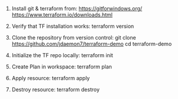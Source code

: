 1. Install git & terraform from:
https://gitforwindows.org/
https://www.terraform.io/downloads.html

2. Verify that TF installation works:
terraform version

3. Clone the repository from version control:
git clone https://github.com/jdaemon7/terraform-demo
cd terraform-demo

5. Initialize the TF repo locally:
terraform init

6. Create Plan in workspace:
terraform plan

7. Apply resource:
terraform apply

8. Destroy resource:
terraform destroy

